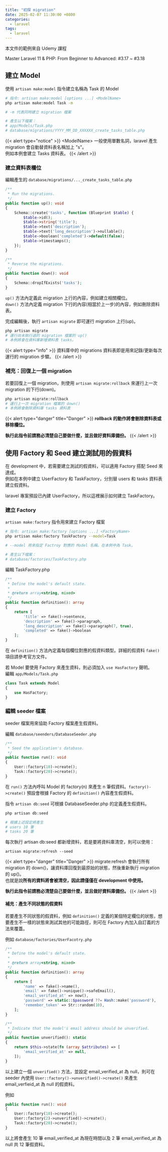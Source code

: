 ```yaml
---
title: "初探 migration"
date: 2025-02-07 11:30:00 +0800
categories: 
  - laravel
tags:
  - laravel
---
```


本文件的範例來自 Udemy 課程

Master Laravel 11 & PHP: From Beginner to Advanced: \#3.17 ~ #3.18

## 建立 Model

使用 `artisan make:model` 指令建立名稱為 Task 的 Model

```bash
# 指令: artisan make:model [options ...] <ModelName>
php artisan make:model Task -m

# -m 代表同時建立 migration 檔案

# 產生以下檔案： 
# app/Models/Task.php
# database/migrations/YYYY_MM_DD_XXXXXX_create_tasks_table.php
```

{{< alert type="notice" >}}
\<ModelName> 一般使用單數名詞，laravel 產生 migration 會自動替資料表名稱加上 "s"。  
例如本例會建立 Tasks 資料表。
{{< /alert >}}

### 建立資料表欄位

編輯產生的 `database/migrations/..._create_tasks_table.php`

```php
/**
 * Run the migrations.
 */
public function up(): void
{
    Schema::create('tasks', function (Blueprint $table) {
        $table->id();
        $table->string('title');
        $table->text('description');
        $table->text('long_description')->nullable();
        $table->boolean('completed')->default(false);
        $table->timestamps();
    });
}

/**
 * Reverse the migrations.
 */
public function down(): void
{
    Schema::dropIfExists('tasks');
}
```

`up()` 方法內定義此 migration 上行的內容，例如建立相關欄位。  
`down()` 方法內定義 migration 下行的內容(相當於上一步)的內容，例如刪除資料表。

完成編輯後，執行 `artisan migrate` 即可運行 migration 上行(up)。

```bash
php artisan migrate
# 運行尚未執行過的 migration 檔案的 up()
# 本例將會在資料庫新增資料表 tasks。
```

{{< alert type="info" >}}
資料庫中的 migrations 資料表即是用來記錄/更新每次運行的 migration 步驟。
{{< /alert >}}

### 補充：回復上一個 migration

若要回復上一個 migration，則使用 `artisan migrate:rollback` 來運行上一次 migration 的下行(down)。

```bash
php artisan migrate:rollback
# 運行上一次 migration 檔案的 down()
# 本例將會刪除資料庫 tasks 資料表
```

{{< alert type="danger" title="Danger" >}}
**rollback 的動作將會刪除資料表或移除欄位。**

**執行此指令前請務必清楚自己要做什麼，並且做好資料庫備份。**
{{< /alert >}}

## 使用 Factory 和 Seed 建立測試用的假資料

在 development 中，若需要建立測試的假資料，可以適用 Factory 搭配 Seed 來達成。  
例如在本例中建立 UserFactory 和 TaskFactory，分別替 users 和 tasks 資料表建立假資料。

laravel 專案預設已內建 UserFactory，所以這裡展示如何建立 TaskFactory。

### 建立 Factory

`artisan make:factory` 指令用來建立 Factory 檔案

```bash
# 指令: artisan make:factory [options ...] <FactoryName>
php artisan make:factory TaskFactory --model=Task

# --model 用來指定 Factroy 對應的 Model 名稱。在本例中為 Task。

# 產生以下檔案：
# database/factories/TaskFactory.php
```

編輯 TaskFactory.php

```php
/**
 * Define the model's default state.
 *
 * @return array<string, mixed>
 */
public function definition(): array
{
    return [
        'title' => fake()->sentence,
        'description' => fake()->paragraph,
        'long_description' => fake()->paragraph(7, true),
        'completed' => fake()->boolean
    ];
}
```

在 `definition()` 方法內定義每個欄位對應的假資料類型。詳細的假資料 `fake()` 項目請參考官方文件。

若 Model 要使用 Factory 來產生資料，則必須加入 `use HasFactory` 聲明。  
編輯 `app/Models/Task.php`

```php
class Task extends Model
{
    use HasFactory;
}
```

### 編輯 seeder 檔案

seeder 檔案用來協助 Factory 檔案產生假資料。

編輯 `database/seenders/DatabaseSeeder.php`

```php
/**
 * Seed the application's database.
 */
public function run(): void
{
    User::factory(10)->create();
    Task::factory(20)->create();
}
```

在 `run()` 方法內呼叫 Model 的 factory(n) 來產生 n 筆假資料。`factory()->create()` 預設會根據 Factory 的 `definition()` 內容產生假資料。

指令 `artisan db:seed` 可根據 DatabaseSeeder.php 的定義產生假資料。

```php
php artisan db:seed

# 根據上述設定將產生
# users 10 筆
# tasks 20 筆
```

每次執行 artisan db:seed 都新增資料，若是要將資料庫清空，則可以使用：

`artisan migrate:refresh --seed`

{{< alert type="danger" title="Danger" >}}
migrate:refresh 會執行所有 migration 的 down()，讓資料庫回復到最原始的狀態，然後重新執行 migration 的 up()。  
也就是說**所有的資料將會被清空，因此請僅僅在 development 中使用。**

**執行此指令前請務必清楚自己要做什麼，並且做好資料庫備份。**
{{< /alert >}}

#### 補充：產生不同狀態的假資料

若要產生不同狀態的假資料，例如 `definition()` 定義的某個特定欄位的狀態，想要產生不一樣的狀態來測試其他的可能路徑，則可在 Factory 內加入自訂義的方法來覆蓋。

例如 `database/factories/UserFacotry.php`

```php
/**
 * Define the model's default state.
 *
 * @return array<string, mixed>
 */
public function definition(): array
{
    return [
        'name' => fake()->name(),
        'email' => fake()->unique()->safeEmail(),
        'email_verified_at' => now(),
        'password' => static::$password ??= Hash::make('password'),
        'remember_token' => Str::random(10),
    ];
}

/**
 * Indicate that the model's email address should be unverified.
 */
public function unverified(): static
{
    return $this->state(fn (array $attributes) => [
        'email_verified_at' => null,
    ]);
}
```

以上建立一個 `unverified()` 方法，並設定 email_verified_at 為 null，則可在 seeder 內使用 `User::factory()->unverified()->create()` 來產生 email_verfieid_at 為 null 的假資料。

例如

```php
public function run(): void
{
    User::factory(10)->create();
    User::factory(2)->unverified()->create();
    Task::factory(20)->create();
}
```

以上將會產生 10 筆 email_verified_at 為現在時間以及 2 筆 email_verified_at 為 null 共 12 筆假資料。

